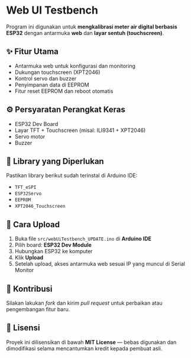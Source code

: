 # Web UI Testbench

Program ini digunakan untuk **mengkalibrasi meter air digital berbasis ESP32** dengan antarmuka **web** dan **layar sentuh (touchscreen)**.

## ✨ Fitur Utama
- Antarmuka web untuk konfigurasi dan monitoring
- Dukungan touchscreen (XPT2046)
- Kontrol servo dan buzzer
- Penyimpanan data di EEPROM
- Fitur reset EEPROM dan reboot otomatis

## ⚙️ Persyaratan Perangkat Keras
- ESP32 Dev Board
- Layar TFT + Touchscreen (misal: ILI9341 + XPT2046)
- Servo motor
- Buzzer

## 🧩 Library yang Diperlukan
Pastikan library berikut sudah terinstal di Arduino IDE:
- `TFT_eSPI`
- `ESP32Servo`
- `EEPROM`
- `XPT2046_Touchscreen`

## 🚀 Cara Upload
1. Buka file `src/webUiTestbench_UPDATE.ino` di **Arduino IDE**
2. Pilih board: **ESP32 Dev Module**
3. Hubungkan ESP32 ke komputer
4. Klik **Upload**
5. Setelah upload, akses antarmuka web sesuai IP yang muncul di Serial Monitor

## 🧠 Kontribusi
Silakan lakukan *fork* dan kirim *pull request* untuk perbaikan atau pengembangan fitur baru.

## 📄 Lisensi
Proyek ini dilisensikan di bawah **MIT License** — bebas digunakan dan dimodifikasi selama mencantumkan kredit kepada pembuat asli.
